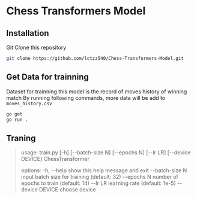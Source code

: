 # Chess Transformers Model

## Installation

Git Clone this repository

```bash
git clone https://github.com/lctzz540/Chess-Transformers-Model.git
```

## Get Data for trainning

Dataset for trainning this model is the record of moves history of winning match
By running following commands, more data will be add to `moves_history.csv`

```bash
go get
go run .

```

## Traning

> usage: train.py [-h] [--batch-size N] [--epochs N] [--lr LR] [--device DEVICE]
> ChessTransformer
>
> options:
> -h, --help show this help message and exit
> --batch-size N input batch size for training (default: 32)
> --epochs N number of epochs to train (default: 14)
> --lr LR learning rate (default: 1e-5)
> --device DEVICE choose device
